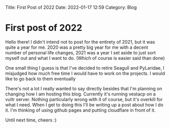 Title: First Post of 2022
Date: 2022-01-17 12:59
Category: Blog

# First post of 2022

Hello there! I didn't intend not to post for the entirety of 2021, but it was quite a year for me. 2020 was a pretty big year for me with a decent number of personal life changes, 2021 was a year I set aside to just sort myself out and what I want to do. (Which of course is easier said than done)

One small thing I guess is that I've decided to retire Seagull and PyLaridae, I misjudged how much free time I would have to work on the projects. I would like to go back to them eventually

There's not a lot I really wanted to say directly besides that I'm planning on changing how I am hosting this blog. Currently it's running vestacp on a vultr server. Nothing particularly wrong with it of course, but it's overkill for what I need. When I get to doing this I'll be writing up a post about how I do it. I'm thinking of using github pages and putting cloudflare in front of it.

Until next time, cheers :)
